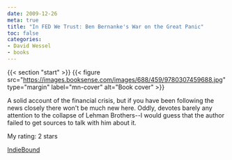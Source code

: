 ```yaml
---
date: 2009-12-26
meta: true
title: "In FED We Trust: Ben Bernanke's War on the Great Panic"
toc: false
categories:
- David Wessel
- books
---
```


{{< section "start" >}}
{{< figure src="https://images.booksense.com/images/688/459/9780307459688.jpg" type="margin" label="mn-cover" alt="Book cover" >}}

A solid account of the financial crisis, but if you have been following the news closely there won't be much new here. Oddly, devotes barely any attention to the collapse of Lehman Brothers--I would guess that the author failed to get sources to talk with him about it. 

My rating: 2 stars  

[IndieBound](https://www.indiebound.org/book/9780307459688)
